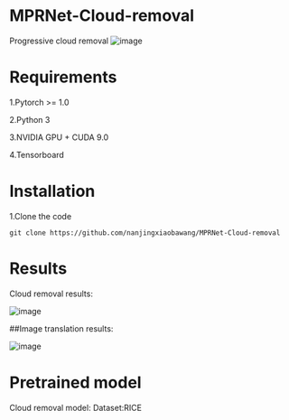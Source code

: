 # MPRNet-Cloud-removal
Progressive cloud removal
 ![image](https://github.com/zhangbaijin/MPRNet-Cloud-removal/blob/main/structure.PNG)
# Requirements
1.Pytorch >= 1.0

2.Python 3

3.NVIDIA GPU + CUDA 9.0

4.Tensorboard


# Installation

1.Clone the code


```
git clone https://github.com/nanjingxiaobawang/MPRNet-Cloud-removal
```
# Results
 Cloud removal results:
 
 ![image](https://github.com/zhangbaijin/MPRNet-Cloud-removal/blob/main/148.png)
 
 ##Image translation results:
 
 ![image](https://github.com/zhangbaijin/MPRNet-Cloud-removal/blob/main/1.png)
 
 # Pretrained model 
 Cloud removal model: 
 Dataset:RICE 
